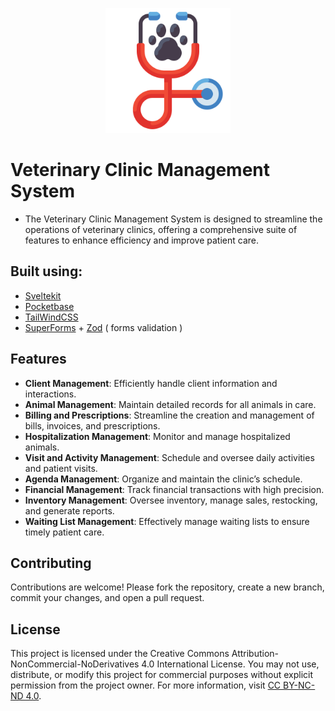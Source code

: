 <p align="center">
  <img src="static/favicon.png" width="200" alt="logo" />
</p>

# Veterinary Clinic Management System

- The Veterinary Clinic Management System is designed to streamline the operations of veterinary clinics, offering a comprehensive suite of features to enhance efficiency and improve patient care.

## Built using:

- [Sveltekit](https://kit.svelte.dev/)
- [Pocketbase](https://pocketbase.io/)
- [TailWindCSS](https://tailwindcss.com/)
- [SuperForms](https://superforms.rocks/) + [Zod](https://zod.dev/) ( forms validation )

## Features

- **Client Management**: Efficiently handle client information and interactions.
- **Animal Management**: Maintain detailed records for all animals in care.
- **Billing and Prescriptions**: Streamline the creation and management of bills, invoices, and prescriptions.
- **Hospitalization Management**: Monitor and manage hospitalized animals.
- **Visit and Activity Management**: Schedule and oversee daily activities and patient visits.
- **Agenda Management**: Organize and maintain the clinic’s schedule.
- **Financial Management**: Track financial transactions with high precision.
- **Inventory Management**: Oversee inventory, manage sales, restocking, and generate reports.
- **Waiting List Management**: Effectively manage waiting lists to ensure timely patient care.

## Contributing

Contributions are welcome! Please fork the repository, create a new branch, commit your changes, and open a pull request.

## License

This project is licensed under the Creative Commons Attribution-NonCommercial-NoDerivatives 4.0 International License. You may not use, distribute, or modify this project for commercial purposes without explicit permission from the project owner. For more information, visit [CC BY-NC-ND 4.0](https://creativecommons.org/licenses/by-nc-nd/4.0/).

